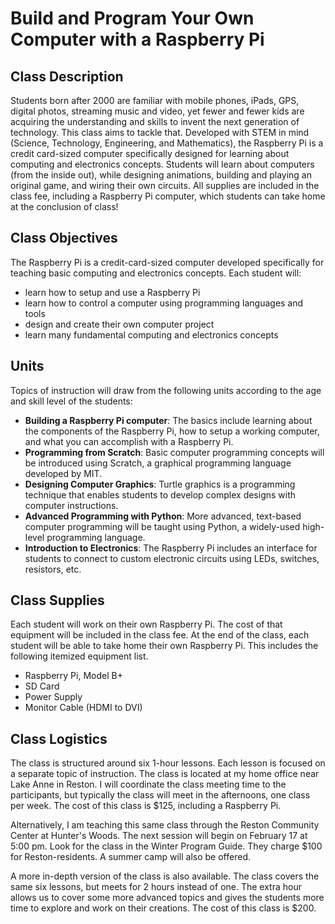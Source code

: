 # Build and Program Your Own Computer with a Raspberry Pi

## Class Description
Students born after 2000 are familiar with mobile phones, iPads, GPS, digital photos, streaming music and video, yet fewer and fewer kids are acquiring the understanding and skills to invent the next generation of technology.  This class aims to tackle that.  Developed with STEM in mind (Science, Technology, Engineering, and Mathematics), the Raspberry Pi is a credit card-sized computer specifically designed for learning about computing and electronics concepts.  Students will learn about computers (from the inside out), while designing animations, building and playing an original game, and wiring their own circuits. All supplies are included in the class fee, including a Raspberry Pi computer, which students can take home at the conclusion of class!

## Class Objectives
The Raspberry Pi is a credit-card-sized computer developed specifically for teaching basic computing and electronics concepts.
Each student will:
- learn how to setup and use a Raspberry Pi
- learn how to control a computer using programming languages and tools
- design and create their own computer project
- learn many fundamental computing and electronics concepts

## Units
Topics of instruction will draw from the following units according to the age and skill level of the students:
- **Building a Raspberry Pi computer**:  The basics include learning about the components of the Raspberry Pi, how to setup a working computer, and what you can accomplish with a Raspberry Pi.
- **Programming from Scratch**:  Basic computer programming concepts will be introduced using Scratch, a graphical programming language developed by MIT.
- **Designing Computer Graphics**:  Turtle graphics is a programming technique that enables students to develop complex designs with computer instructions.
- **Advanced Programming with Python**:  More advanced, text-based computer programming will be taught using Python, a widely-used high-level programming language.
- **Introduction to Electronics**:  The Raspberry Pi includes an interface for students to connect to custom electronic circuits using LEDs, switches, resistors, etc. 

## Class Supplies
Each student will work on their own Raspberry Pi.  The cost of that equipment will be included in the class fee.  At the end of the class, each student will be able to take home their own Raspberry Pi.  This includes the following itemized equipment list.
- Raspberry Pi, Model B+
- SD Card
- Power Supply
- Monitor Cable (HDMI to DVI)

## Class Logistics
The class is structured around six 1-hour lessons.  Each lesson is focused on a separate topic of instruction.  The class is located at my home office near Lake Anne in Reston.  I will coordinate the class meeting time to the participants, but typically the class will meet in the afternoons, one class per week.  The cost of this class is $125, including a Raspberry Pi.

Alternatively, I am teaching this same class through the Reston Community Center at Hunter's Woods.  The next session will begin on February 17 at 5:00 pm.  Look for the class in the Winter Program Guide.  They charge $100 for Reston-residents.  A summer camp will also be offered.

A more in-depth version of the class is also available.  The class covers the same six lessons, but meets for 2 hours instead of one.  The extra hour allows us to cover some more advanced topics and gives the students more time to explore and work on their creations.  The cost of this class is $200.
